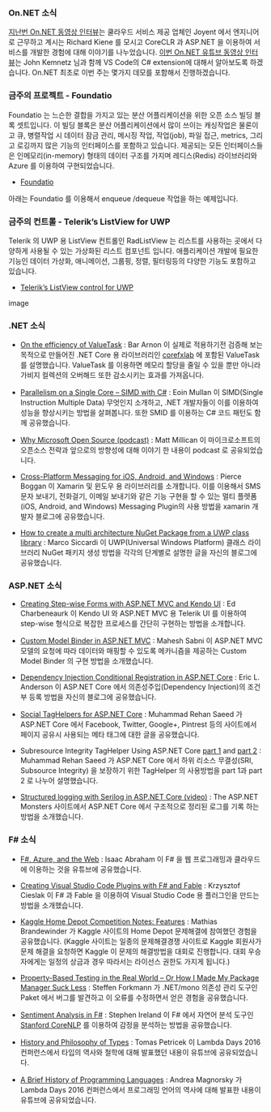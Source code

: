 ### On.NET 소식
[지난번 On.NET 동영상 인터뷰](https://www.youtube.com/watch?v=v5YUoeFCoe8)는 쿨라우드 서비스 제공 업체인 Joyent 에서 엔지니어로 근무하고 계시는 Richard Kiene 를 모시고 CoreCLR 과 ASP.NET 을 이용하여 서비스를 개발한 경험에 대해 이야기를 나누었습니다. [이번 On.NET 유튜브 동영상 인터뷰](https://www.youtube.com/watch?v=OjNbBOjcLRk)는 John Kemnetz 님과 함께  VS Code의 C# extension에 대해서 알아보도록 하겠습니다.  On.NET 최초로 이번 주는 몇가지 데모를 포함해서 진행하겠습니다.

### 금주의 프로젝트 - Foundatio
Foundatio 는 느슨한 결합을 가지고 있는 분산 어플리케이션을 위한 오픈 소스 빌딩 블록 셋트입니다. 이 빌딩 블록은 분산 어플리케이션에서 많이 쓰이는 캐싱작업은 물론이고 큐, 병렬작업 시 데이터 잠금 관리, 메시징 작업, 작업(job), 파일 접근, metrics, 그리고 로깅까지 많은 기능의 인터페이스를 포함하고 있습니다. 제공되는 모든 인터페이스들은 인메모리(in-memory) 형태의 데이터 구조를 가지며 레디스(Redis) 라이브러리와 Azure 를 이용하여 구현되었습니다. 

* [Foundatio](https://github.com/exceptionless/Foundatio)

아래는 Foundatio 를 이용해서 enqueue /dequeue 작업을 하는 예제입니다.

### 금주의 컨트롤 - Telerik’s ListView for UWP

Telerik 의 UWP 용 ListView 컨트롤인 RadListView 는 리스트를 사용하는 곳에서 다양하게 사용될 수 있는 가상화된 리스트 컴포넌트 입니다. 애플리케이션 개발에 필요한 기능인 데이터 가상화, 애니메이션, 그룹핑, 정렬, 필터링등의 다양한 기능도 포함하고 있습니다.

* [Telerik’s ListView control for UWP](http://docs.telerik.com/windows-universal/controls/radlistview/listview-overview)

image

### .NET 소식
* [On the efficiency of ValueTask](https://blog.i3arnon.com/2015/11/30/valuetask/) : Bar Arnon 이 실제로 적용하기전 검증해 보는 목적으로 만들어진 .NET Core 용 라이브러리인 [corefxlab](https://github.com/dotnet/corefxlab) 에 포함된 ValueTask<T> 를 설명했습니다. ValueTask<T> 를 이용하면 메모리 할당을 줄일 수 있을 뿐만 아니라 가비지 컬렉션의 오버해드 또한 감소시키는 효과를 가져옵니다. 

* [Parallelism on a Single Core – SIMD with C#](http://instil.co/2016/03/21/parallelism-on-a-single-core-simd-with-c/) : Eoin Mullan 이 SIMD(Single Instruction Multiple Data) 무엇인지 소개하고, .NET 개발자들이 이를 이용하여 성능을 향상시키는 방법을 살펴봅니다. 또한 SMID 를 이용하는 C# 코드 패턴도 함께 공유했습니다. 

* [Why Microsoft Open Source (podcast)](http://developer.telerik.com/topics/web-development/microsoft-open-source/) : Matt Millican 이 마이크로소프트의 오픈소스 전략과 앞으로의 방향성에 대해 이야기 한 내용이 podcast 로 공유되었습니다.

* [Cross-Platform Messaging for iOS, Android, and Windows](https://blog.xamarin.com/cross-platform-messaging-for-ios-android-and-windows/) : Pierce Boggan 이 Xamarin 및 윈도우 용 라이브러리를 소개합니다. 이를 이용해서 SMS 문자 보내기, 전화걸기, 이메일 보내기와 같은 기능 구현을 할 수 있는 멀티 플렛폼(iOS, Android, and Windows) Messaging Plugin의 사용 방법을 xamarin 개발자 블로그에 공유했습니다. 

* [How to create a multi architecture NuGet Package from a UWP class library](http://msicc.net/?p=4442) : Marco Siccardi 이 UWP(Universal Windows Platform) 클래스 라이브러리 NuGet 패키지 생성 방법을 각각의 단계별로 설명한 글을 자신의 블로그에 공유했습니다.

### ASP.NET 소식
* [Creating Step-wise Forms with ASP.NET MVC and Kendo UI](http://developer.telerik.com/featured/step-wise-forms-with-asp-net-mvc-and-kendo-ui/) : Ed Charbeneaurk 이 Kendo UI 와 ASP.NET MVC 용 Telerik UI 를 이용하여 step-wise 형식으로 복잡한 프로세스를 간단히 구현하는 방법을 소개합니다. 

* [Custom Model Binder in ASP.NET MVC](http://www.dotnetcurry.com/aspnet-mvc/1261/custom-model-binder-aspnet-mvc) : Mahesh Sabni 이 ASP.NET MVC 모델의 요청에 따라 데이터와 매핑할 수 있도록 메카니즘을 제공하는 Custom Model Binder 의 구현 방법을 소개했습니다.

* [Dependency Injection Conditional Registration in ASP.NET Core](http://www.elanderson.net/2016/03/dependency-injection-conditional-registration-in-asp-net-core/) : Eric L. Anderson 이 ASP.NET Core 에서 의존성주입(Dependency Injection)의 조건부 등록 방법을 자신의 블로그에 공유했습니다.

* [Social TagHelpers for ASP.NET Core](http://rehansaeed.com/social-taghelpers-for-asp-net-core/) : Muhammad Rehan Saeed 가 ASP.NET Core 에서 Facebook, Twitter, Google+, Pintrest 등의 사이트에서 페이지 공유시 사용되는 메타 태그에 대한 글을 공유했습니다.

* Subresource Integrity TagHelper Using ASP.NET Core [part 1](http://rehansaeed.com/subresource-integrity-taghelper-using-asp-net-core/) and [part 2](http://rehansaeed.com/subresource-integrity-taghelper-using-asp-net-core-part-2/) : Muhammad Rehan Saeed 가 ASP.NET Core 에서 하위 리소스 무결성(SRI, Subsource Integrity) 을 보장하기 위한 TagHelper 의 사용방법을 part 1과 part 2 로 나누어 설명했습니다.

* [Structured logging with Serilog in ASP.NET Core (video)](http://aspnetmonsters.com/2016/03/monsters-weekly%5Cep17/) : The ASP.NET Monsters 사이트에서 ASP.NET Core 에서 구조적으로 정리된 로그를 기록 하는 방법을 소개했습니다.

### F# 소식
* [F#, Azure, and the Web](https://www.youtube.com/watch?v=DZLSkWHLFII) : Isaac Abraham 이 F# 을 웹 프로그래밍과 클라우드에 이용하는 것을 유튜브에 공유했습니다.

* [Creating Visual Studio Code Plugins with F# and Fable](http://kcieslak.io/Creating-VS-Code-plugins-with-F-and-Fable/) : Krzysztof Cieslak 이 F# 과 Fable 을 이용하여 Visual Studio Code 용 플러그인을 만드는 방법을 소개했습니다. 

* [Kaggle Home Depot Competition Notes: Features](http://brandewinder.com/2016/03/26/kaggle-home-depot-features/) : Mathias Brandewinder 가 Kaggle 사이트의 Home Depot 문제해결에 참여했던 경험을 공유했습니다. (Kaggle 사이트는 일종의 문제해결경쟁 사이트로 Kaggle 회원사가 문제 해결을 요청하면 Kaggle 이 문제의 해결방법을 대회로 진행합니다. 대회 우승자에게는 일정의 상금과 경우 따라서는 라이선스 권한도 가지게 됩니다.)

* [Property-Based Testing in the Real World – Or How I Made My Package Manager Suck Less](http://www.navision-blog.de/blog/2016/03/21/property-based-testing-in-the-real-world/) : Steffen Forkmann 가 .NET/mono 의존성 관리 도구인 Paket 에서 버그를 발견하고 이 오류를 수정하면서 얻은 경험을 공유했습니다.

* [Sentiment Analysis in F#](https://automatagears.com/articles/sentiment-analysis-in-fsharp/) : Stephen Ireland 이 F# 에서 자연어 분석 도구인 [Stanford CoreNLP](https://stanfordnlp.github.io/CoreNLP/) 를 이용하여 감정을 분석하는 방법을 공유했습니다.

* [History and Philosophy of Types](https://www.youtube.com/watch?v=ITIsxWqduE4) : Tomas Petricek 이 Lambda Days 2016 컨퍼런스에서 타입의 역사와 철학에 대해 발표했던 내용이 유튜브에 공유되었습니다.

* [A Brief History of Programming Languages](https://www.youtube.com/watch?v=3Z27n_ReTI8) : Andrea Magnorsky 가 Lambda Days 2016 컨퍼런스에서 프로그래밍 언어의 역사에 대해 발표한 내용이 유튜브에 공유되었습니다.
